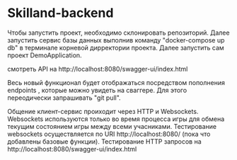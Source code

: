 # Skilland-backend

Чтобы запустить проект, необходимо склонировать репозиторий. Далее запустить сервис базы данных выполнив команду "docker-compose up db"
в терминале корневой дирректории проекта. 
Далее запустить сам проект DemoApplication.

смотреть API на http://localhost:8080/swagger-ui/index.html

Весь новый функционал будет отображаться посредством пополнения endpoints , которые можно увидеть на сваггере. Для этого переодически
запрашивать "git pull".

Общение клиент-сервис проиходит через HTTP и Websockets. Websockets используются только во время процесса игры для обмена текущим состоянием игры между
всеми учасниками. Тестирование websockets осуществляется по URI http://localhost:8080/ (пока что добавлены базовые функции). Тестирование HTTP запросов 
на http://localhost:8080/swagger-ui/index.html
